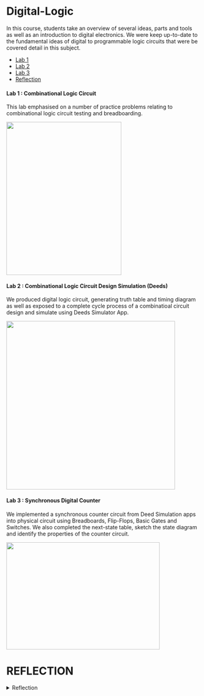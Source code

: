 # Digital-Logic
In this course, students take an overview of several ideas, parts and tools as well as an introduction to digital electronics. We were keep up-to-date to the fundamental ideas of digital to programmable logic circuits that were be covered detail in this subject.

- [Lab 1](https://github.com/frraahn/Digital-Logic/blob/main/README.md#lab-1--combinational-logic-circuit)
- [Lab 2](https://github.com/frraahn/Digital-Logic/blob/main/README.md#lab-2--combinational-logic-circuit-design-simulation-deeds)
- [Lab 3](https://github.com/frraahn/Digital-Logic/blob/main/README.md#lab-3--synchronous-digital-counter)
- [Reflection](https://github.com/frraahn/Digital-Logic/blob/main/README.md#reflection)
  
#### Lab 1 : Combinational Logic Circuit
This lab emphasised on a number of practice problems relating to combinational logic circuit testing and breadboarding.

<img src="https://github.com/frraahn/Digital-Logic/assets/147979222/a83fca5a-c72a-4f0b-8c6c-92e3e306fe10" width=300 height=400>

#### Lab 2 : Combinational Logic Circuit Design Simulation (Deeds)
We produced digital logic circuit, generating truth table and timing diagram as well as exposed to a complete cycle process of a combinatioal circuit design and simulate using Deeds Simulator App.

<img src="https://github.com/frraahn/Digital-Logic/assets/147979222/5e172538-304f-4ef0-b994-7d307716cb35" width=440 geight=300>


#### Lab 3 : Synchronous Digital Counter
We implemented a synchronous counter circuit from Deed Simulation apps into physical circuit using Breadboards, Flip-Flops, Basic Gates and Switches. We also completed the next-state table, sketch the state diagram and identify the properties of the counter circuit.

<img src="https://github.com/frraahn/Digital-Logic/assets/147979222/fac27249-0939-429c-b247-0f7b8e9af476" width=400 height=280>


# REFLECTION
<details>
<summary>Reflection</summary>
This course helped me to understand how computers work inside. I gained knowledge about gates, circuits and how to make things with binary numbers. Even though this course was new to me, I always looking forward to use this knowledge to create more exciting things in the future!
</details>
